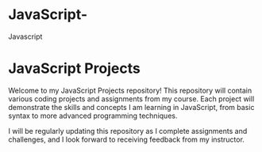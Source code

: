 # JavaScript-
Javascript 
# JavaScript Projects

Welcome to my JavaScript Projects repository! This repository will contain various coding projects and assignments from my course. Each project will demonstrate the skills and concepts I am learning in JavaScript, from basic syntax to more advanced programming techniques. 

I will be regularly updating this repository as I complete assignments and challenges, and I look forward to receiving feedback from my instructor.

